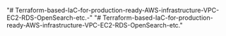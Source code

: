 "# Terraform-based-IaC-for-production-ready-AWS-infrastructure-VPC-EC2-RDS-OpenSearch-etc.-" 
"# Terraform-based-IaC-for-production-ready-AWS-infrastructure-VPC-EC2-RDS-OpenSearch-etc." 
